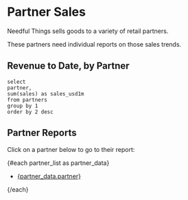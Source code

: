 # Partner Sales

Needful Things sells goods to a variety of retail partners. 

These partners need individual reports on those sales trends.


## Revenue to Date, by Partner

```partner_list
select
partner,
sum(sales) as sales_usd1m
from partners
group by 1
order by 2 desc
```

<BarChart data={partner_list} title='Sales per partner'/>

## Partner Reports

Click on a partner below to go to their report:

{#each partner_list as partner_data}

- [{partner_data.partner}](/partners/{partner_data.partner}/)

{/each}

<style>
    ul{
        margin-block-end: 0;
    }
</style>
